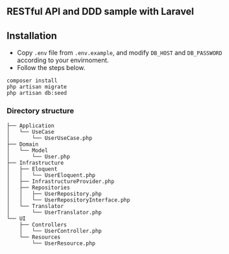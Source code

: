 ## RESTful API and DDD sample with Laravel


## Installation
- Copy `.env` file from `.env.example`, and modify `DB_HOST` and `DB_PASSWORD` according to your envirnoment.
- Follow the steps below.
```
composer install
php artisan migrate
php artisan db:seed
```

### Directory structure
```
├── Application
│   └── UseCase
│       └── UserUseCase.php
├── Domain
│   └── Model
│       └── User.php
├── Infrastructure
│   ├── Eloquent
│   │   └── UserEloquent.php
│   ├── InfrastructureProvider.php
│   ├── Repositories
│   │   ├── UserRepository.php
│   │   └── UserRepositoryInterface.php
│   └── Translator
│       └── UserTranslator.php
└── UI
    ├── Controllers
    │   └── UserController.php
    └── Resources
        └── UserResource.php
```

